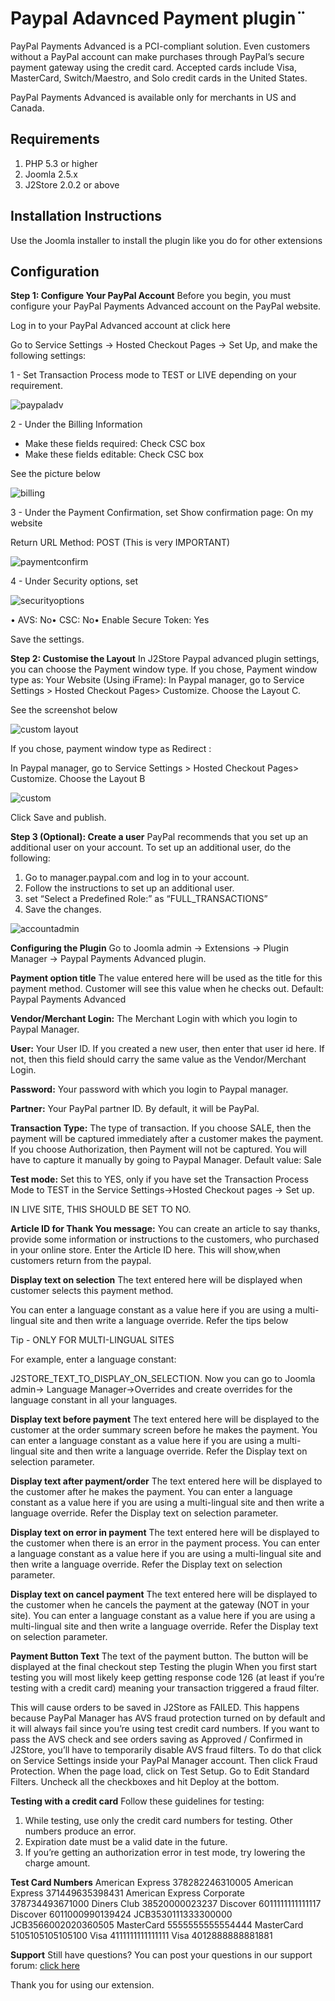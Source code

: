 # Paypal Adavnced Payment plugin¨

PayPal Payments Advanced is a PCI-compliant solution. Even customers without a PayPal account can make purchases through PayPal’s secure payment gateway using the credit card. Accepted cards include Visa, MasterCard, Switch/Maestro, and Solo credit cards in the United States.

PayPal Payments Advanced is available only for merchants in US and Canada.

## Requirements <a id="requirements"></a>

1. PHP 5.3 or higher
2. Joomla 2.5.x
3. J2Store 2.0.2 or above

## Installation Instructions <a id="installation-instructions"></a>

Use the Joomla installer to install the plugin like you do for other extensions

## Configuration <a id="configuration"></a>

**Step 1: Configure Your PayPal Account** Before you begin, you must configure your PayPal Payments Advanced account on the PayPal website.

Log in to your PayPal Advanced account at click here

Go to Service Settings -&gt; Hosted Checkout Pages -&gt; Set Up, and make the following settings:

1 - Set Transaction Process mode to TEST or LIVE depending on your requirement.

![paypaladv](https://raw.githubusercontent.com/j2store/doc-images/master/payment-methods/paypal-advanced-payment-plugin/setup_paypal_advanced.png)

2 - Under the Billing Information

* Make these fields required: Check CSC box
* Make these fields editable: Check CSC box

See the picture below

![billing](https://raw.githubusercontent.com/j2store/doc-images/master/payment-methods/paypal-advanced-payment-plugin/billing_information_paypal_advanced.png)

3 - Under the Payment Confirmation, set Show confirmation page: On my website

Return URL Method: POST \(This is very IMPORTANT\)

 

![paymentconfirm](https://raw.githubusercontent.com/j2store/doc-images/master/payment-methods/paypal-advanced-payment-plugin/payment_confirmation_paypal_advanced.png)

4 - Under Security options, set

 

![securityoptions](https://raw.githubusercontent.com/j2store/doc-images/master/payment-methods/paypal-advanced-payment-plugin/security_options_paypal_advanced.png)

• AVS: No• CSC: No• Enable Secure Token: Yes

Save the settings.

**Step 2: Customise the Layout** In J2Store Paypal advanced plugin settings, you can choose the Payment window type. If you chose, Payment window type as: Your Website \(Using iFrame\): In Paypal manager, go to Service Settings &gt; Hosted Checkout Pages&gt; Customize. Choose the Layout C.

See the screenshot below

![custom layout](https://raw.githubusercontent.com/j2store/doc-images/master/payment-methods/paypal-advanced-payment-plugin/custom_layout_paypal_advanced.png)

If you chose, payment window type as Redirect :

In Paypal manager, go to Service Settings &gt; Hosted Checkout Pages&gt; Customize. Choose the Layout B

 

![custom](https://raw.githubusercontent.com/j2store/doc-images/master/payment-methods/paypal-advanced-payment-plugin/custom_layout_b_paypal_advanced.png)

Click Save and publish.

**Step 3 \(Optional\): Create a user** PayPal recommends that you set up an additional user on your account. To set up an additional user, do the following:

1. Go to manager.paypal.com and log in to your account.
2. Follow the instructions to set up an additional user.
3. set “Select a Predefined Role:” as “FULL\_TRANSACTIONS”
4. Save the changes.

![accountadmin](https://raw.githubusercontent.com/j2store/doc-images/master/payment-methods/paypal-advanced-payment-plugin/account_admin_paypal_advanced.png)

**Configuring the Plugin** Go to Joomla admin → Extensions → Plugin Manager → Paypal Payments Advanced plugin.

**Payment option title** The value entered here will be used as the title for this payment method. Customer will see this value when he checks out. Default: Paypal Payments Advanced

**Vendor/Merchant Login:** The Merchant Login with which you login to Paypal Manager.

**User:** Your User ID. If you created a new user, then enter that user id here. If not, then this field should carry the same value as the Vendor/Merchant Login.

**Password:** Your password with which you login to Paypal manager.

**Partner:** Your PayPal partner ID. By default, it will be PayPal.

**Transaction Type:** The type of transaction. If you choose SALE, then the payment will be captured immediately after a customer makes the payment. If you choose Authorization, then Payment will not be captured. You will have to capture it manually by going to Paypal Manager. Default value: Sale

**Test mode:** Set this to YES, only if you have set the Transaction Process Mode to TEST in the Service Settings-&gt;Hosted Checkout pages → Set up.

IN LIVE SITE, THIS SHOULD BE SET TO NO.

**Article ID for Thank You message:** You can create an article to say thanks, provide some information or instructions to the customers, who purchased in your online store. Enter the Article ID here. This will show,when customers return from the paypal.

**Display text on selection** The text entered here will be displayed when customer selects this payment method.

You can enter a language constant as a value here if you are using a multi-lingual site and then write a language override. Refer the tips below

Tip - ONLY FOR MULTI-LINGUAL SITES

For example, enter a language constant:

J2STORE_TEXT_TO_DISPLAY_ON\_SELECTION. Now you can go to Joomla admin-&gt; Language Manager-&gt;Overrides and create overrides for the language constant in all your languages.

**Display text before payment** The text entered here will be displayed to the customer at the order summary screen before he makes the payment. You can enter a language constant as a value here if you are using a multi-lingual site and then write a language override. Refer the Display text on selection parameter.

**Display text after payment/order** The text entered here will be displayed to the customer after he makes the payment. You can enter a language constant as a value here if you are using a multi-lingual site and then write a language override. Refer the Display text on selection parameter.

**Display text on error in payment** The text entered here will be displayed to the customer when there is an error in the payment process. You can enter a language constant as a value here if you are using a multi-lingual site and then write a language override. Refer the Display text on selection parameter.

**Display text on cancel payment** The text entered here will be displayed to the customer when he cancels the payment at the gateway \(NOT in your site\). You can enter a language constant as a value here if you are using a multi-lingual site and then write a language override. Refer the Display text on selection parameter.

**Payment Button Text** The text of the payment button. The button will be displayed at the final checkout step Testing the plugin When you first start testing you will most likely keep getting response code 126 \(at least if you’re testing with a credit card\) meaning your transaction triggered a fraud filter.

This will cause orders to be saved in J2Store as FAILED. This happens because PayPal Manager has AVS fraud protection turned on by default and it will always fail since you’re using test credit card numbers. If you want to pass the AVS check and see orders saving as Approved / Confirmed in J2Store, you’ll have to temporarily disable AVS fraud filters. To do that click on Service Settings inside your PayPal Manager account. Then click Fraud Protection. When the page load, click on Test Setup. Go to Edit Standard Filters. Uncheck all the checkboxes and hit Deploy at the bottom.

**Testing with a credit card** Follow these guidelines for testing:

1. While testing, use only the credit card numbers for testing. Other numbers produce an error.
2. Expiration date must be a valid date in the future.
3. If you’re getting an authorization error in test mode, try lowering the charge amount.

**Test Card Numbers** American Express 378282246310005 American Express 371449635398431 American Express Corporate 378734493671000 Diners Club 38520000023237 Discover 6011111111111117 Discover 6011000990139424 JCB3530111333300000 JCB3566002020360505 MasterCard 5555555555554444 MasterCard 5105105105105100 Visa 4111111111111111 Visa 4012888888881881

**Support** Still have questions? You can post your questions in our support forum: [click here](http://j2store.org/forum/index.html)

Thank you for using our extension.

